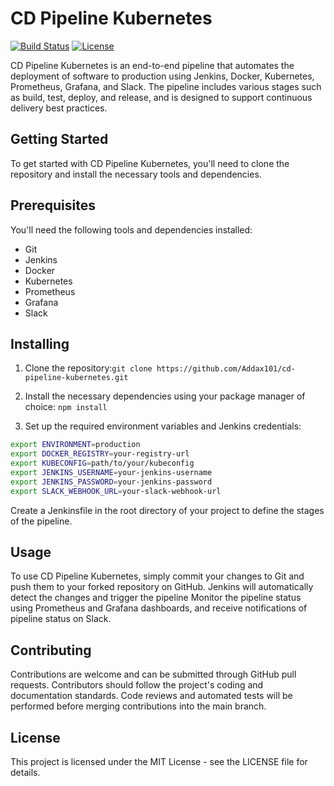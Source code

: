 # CD Pipeline Kubernetes

[![Build Status](https://img.shields.io/jenkins/build?jobUrl=https%3A%2F%2Fjenkins.example.com%2Fjob%2Fcd-pipeline-kubernetes%2F&style=flat-square)](https://jenkins.example.com/job/cd-pipeline-kubernetes/)
[![License](https://img.shields.io/github/license/Addax101/cd-pipeline-kubernetes?style=flat-square)](https://github.com/Addax101/CD-Pipeline-Kubernetes/blob/main/LICENSE)

CD Pipeline Kubernetes is an end-to-end pipeline that automates the deployment of software to production using Jenkins, Docker, Kubernetes, Prometheus, Grafana, and Slack. The pipeline includes various stages such as build, test, deploy, and release, and is designed to support continuous delivery best practices. 


## Getting Started
To get started with CD Pipeline Kubernetes, you'll need to clone the repository and install the necessary tools and dependencies.

## Prerequisites
You'll need the following tools and dependencies installed:

* Git
* Jenkins
* Docker
* Kubernetes
* Prometheus
* Grafana
* Slack

## Installing
1. Clone the repository:`git clone https://github.com/Addax101/cd-pipeline-kubernetes.git`

2. Install the necessary dependencies using your package manager of choice: `npm install`
3. Set up the required environment variables and Jenkins credentials: 
```bash
export ENVIRONMENT=production
export DOCKER_REGISTRY=your-registry-url
export KUBECONFIG=path/to/your/kubeconfig
export JENKINS_USERNAME=your-jenkins-username
export JENKINS_PASSWORD=your-jenkins-password
export SLACK_WEBHOOK_URL=your-slack-webhook-url

```

Create a Jenkinsfile in the root directory of your project to define the stages of the pipeline.

## Usage
To use CD Pipeline Kubernetes, simply commit your changes to Git and push them to your forked repository on GitHub. Jenkins will automatically detect the changes and trigger the pipeline
Monitor the pipeline status using Prometheus and Grafana dashboards, and receive notifications of pipeline status on Slack.

## Contributing
Contributions are welcome and can be submitted through GitHub pull requests. Contributors should follow the project's coding and documentation standards. Code reviews and automated tests will be performed before merging contributions into the main branch.

## License
This project is licensed under the MIT License - see the LICENSE file for details.

